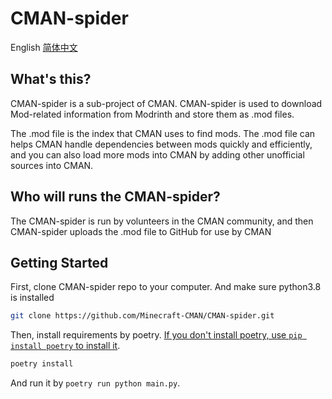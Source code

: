 # CMAN-spider

English  [简体中文](./README.zh-cn.md)

## What's this?

CMAN-spider is a sub-project of CMAN. CMAN-spider is used to download Mod-related information from Modrinth and store them as .mod files.

The .mod file is the index that CMAN uses to find mods. The .mod file can helps CMAN handle dependencies between mods quickly and efficiently, and you can also load more mods into CMAN by adding other unofficial sources into CMAN.

## Who will runs the CMAN-spider?

The CMAN-spider is run by volunteers in the CMAN community, and then CMAN-spider uploads the .mod file to GitHub for use by CMAN

## Getting Started

First, clone CMAN-spider repo to your computer. And make sure python3.8 is installed

```bash
git clone https://github.com/Minecraft-CMAN/CMAN-spider.git
```

Then, install requirements by poetry. <u>If you don't install poetry, use `pip install poetry` to install it</u>.

```bash
poetry install
```

And run it by `poetry run python main.py`.
